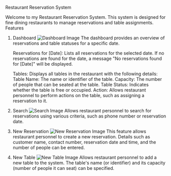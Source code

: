 Restaurant Reservation System

Welcome to my Restaurant Reservation System.
This system is designed for fine dining restaurants to manage reservations and table assignments.
Features
1. Dashboard
![Dashboard Image](https://i.imgur.com/pHsxghz.png)
The dashboard provides an overview of reservations and table statuses for a specific date.

    Reservations for [Date]: Lists all reservations for the selected date.
    If no reservations are found for the date, a message "No reservations found for [Date]" will be displayed.

    Tables: Displays all tables in the restaurant with the following details:
        Table Name: The name or identifier of the table.
        Capacity: The number of people that can be seated at the table.
        Table Status: Indicates whether the table is free or occupied.
        Action: Allows restaurant personnel to perform actions on the table, such as assigning a reservation to it.
   
2. Search
![Search Image](https://i.imgur.com/apwqQnc.png) 
Allows restaurant personnel to search for reservations using various criteria, such as phone number or reservation date.

3. New Reservation
![New Reservation Image](https://i.imgur.com/6YFqsU6.png)
This feature allows restaurant personnel to create a new reservation.
Details such as customer name, contact number, reservation date and time, and the number of people can be entered.

4. New Table
![New Table Image](https://i.imgur.com/HFQUEa2.png)
Allows restaurant personnel to add a new table to the system.
The table's name (or identifier) and its capacity (number of people it can seat) can be specified.


